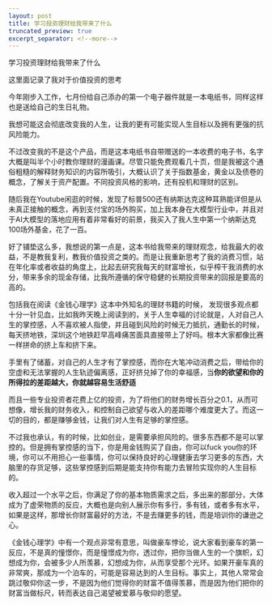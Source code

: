 ```yaml
---
layout: post
title: 学习投资理财给我带来了什么
truncated_preview: true
excerpt_separator: <!--more--> 
---
```


<div class="message">
学习投资理财给我带来了什么
</div>    

这里面记录了我对于价值投资的思考

<!--more-->

今年刚步入工作，七月份给自己添办的第一个电子器件就是一本电纸书，同样这样也是送给自己的生日礼物。

我想可能这会彻底改变我的人生，让我的更有可能实现人生目标以及拥有更强的抗风险能力。

不过改变我的不是这个产品，而是这本电纸书自带赠送的一本收费的电子书，名字大概是叫半个小时教你理财的漫画课。尽管只能免费观看几十页，但是我被这个通俗粗糙的解释财务知识的内容所吸引，大概认识了关于指数基金，黄金以及债卷的概念，了解关于资产配置。不同投资风格的影响，还有投机和理财的区别。

随后我在Youtube闲逛的时候，发现了标普500还有纳斯达克这种耳熟能详但是从未真正接触的概念，再到支付宝的场外购买，加上我本身在大模型行业中，并且对于AI大模型的落地应用有着非常看好的前景，我买入了我人生中第一个纳斯达克100场外基金，花了一百。

好了铺垫这么多，我想说的第一点是，这本书给我带来的理财观念，给我最大的收益，不是教我复利，教我价值投资之类的。而是让我重新思考了我的消费习惯，站在年化率或者收益的角度上，比起去研究我每天的财富增长，似乎榨干我消费的水分，带来多余的现金存储，比我所遵循的保守稳健的长期投资带来的回报是要高的高的。

包括我在阅读《金钱心理学》这本中外知名的理财书籍的时候， 发现很多观点都十分一针见血，比如我昨天晚上阅读到的，关于人生幸福的讨论就是，人对自己人生的掌控感，人不喜欢被人指使，并且碰到风险的时候无力抵抗，通勤长的时候，每天挤地铁，深圳这个地铁赶早高峰痛苦面具直接带上了好吗。根本大家都像比赛一样拼命的挤上车和挤下来。

手里有了储蓄，对自己的人生才有了掌控感，而你在大笔冲动消费之后，带给你的空虚和无法掌握的人生轨迹偏离感，正好挤兑掉了你的幸福感，当**你的欲望和你的所得拉的差距越大，你就越容易生活舒适**

而且一些专业投资者花费上亿的投资，为了将他们的财务增长百分之0.1，从而可想像，增长我的财务收入，和控制自己欲望与收入的差距哪个难度更大了。而这一切的目的，都是赚够金钱，让我们对人生有足够的掌控感。

不过我也承认，有的时候，比如创业，是需要承担风险的。很多东西都不是可以掌控的。但是拥有掌控感的当下，你是用金钱购买了自由，你可以fuck you你的环境，你可以不用担心一些事情，你可以保持良好的心理健康去学习更多的东西，大脑里的存货足够，这些掌控感到后期是能支持你有能力去冒险实现你的人生目标的。

收入超过一个水平之后，你满足了你的基本物质需求之后，多出来的那部分，大体成为了虚荣物质的反应，大概也是向别人展示你有多行，多有钱，或者多有水平，如果是这样，那增长你财富最好的方法，不是去赚更多的钱，而是培训你的谦逊之心。

《金钱心理学》中有一个观点非常有意思，叫做豪车悖论，说大家看到豪车的第一反应，不是真的憧憬你，而是憧憬成为你，透过你，把你当做人生的一个旗帜，幻想成为你，会被多少人所羡慕，幻想成为你，从而享受那个光环。如果开豪车真的非常爽，那成为一个泊车的，可能是容易达到的人生目标。事实上，其他人常常会跳过敬仰你这一步，不是因为他们觉得你的财富不值得羡慕，而是因为他们把你的财富当做标尺，转而表达自己渴望被爱慕与敬仰的愿望。



